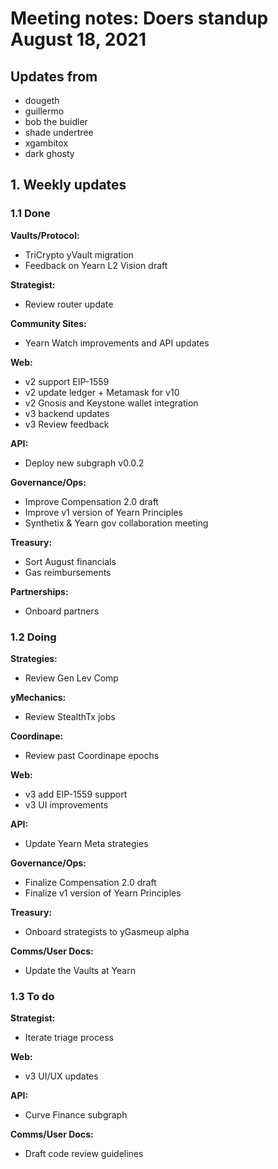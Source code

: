 # Meeting notes: Doers standup August 18, 2021

## Updates from

- dougeth
- guillermo
- bob the buidler
- shade undertree
- xgambitox
- dark ghosty

## 1. Weekly updates

### 1.1 Done

**Vaults/Protocol:**

- TriCrypto yVault migration
- Feedback on Yearn L2 Vision draft

**Strategist:**

- Review router update

**Community Sites:**

- Yearn Watch improvements and API updates

**Web:**

- v2 support EIP-1559
- v2 update ledger + Metamask for v10
- v2 Gnosis and Keystone wallet integration
- v3 backend updates
- v3 Review feedback

**API:**

- Deploy new subgraph v0.0.2

**Governance/Ops:**

- Improve Compensation 2.0 draft
- Improve v1 version of Yearn Principles
- Synthetix & Yearn gov collaboration meeting

**Treasury:**

- Sort August financials
- Gas reimbursements

**Partnerships:**

- Onboard partners

### 1.2 Doing

**Strategies:**

- Review Gen Lev Comp

**yMechanics:**

- Review StealthTx jobs

**Coordinape:**

- Review past Coordinape epochs

**Web:**

- v3 add EIP-1559 support
- v3 UI improvements

**API:**

- Update Yearn Meta strategies

**Governance/Ops:**

- Finalize Compensation 2.0 draft
- Finalize v1 version of Yearn Principles

**Treasury:**

- Onboard strategists to yGasmeup alpha

**Comms/User Docs:**

- Update the Vaults at Yearn

### 1.3 To do

**Strategist:**

- Iterate triage process

**Web:**

- v3 UI/UX updates

**API:**

- Curve Finance subgraph

**Comms/User Docs:**

- Draft code review guidelines
